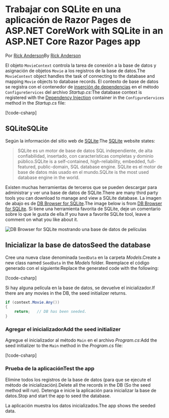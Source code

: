 # <a name="work-with-sqlite-in-an-aspnet-core-razor-pages-app"></a><span data-ttu-id="df8ca-101">Trabajar con SQLite en una aplicación de Razor Pages de ASP.NET Core</span><span class="sxs-lookup"><span data-stu-id="df8ca-101">Work with SQLite in an ASP.NET Core Razor Pages app</span></span>

<span data-ttu-id="df8ca-102">Por [Rick Anderson](https://twitter.com/RickAndMSFT)</span><span class="sxs-lookup"><span data-stu-id="df8ca-102">By [Rick Anderson](https://twitter.com/RickAndMSFT)</span></span>

<span data-ttu-id="df8ca-103">El objeto `MovieContext` controla la tarea de conexión a la base de datos y asignación de objetos `Movie` a los registros de la base de datos.</span><span class="sxs-lookup"><span data-stu-id="df8ca-103">The `MovieContext` object handles the task of connecting to the database and mapping `Movie` objects to database records.</span></span> <span data-ttu-id="df8ca-104">El contexto de base de datos se registra con el contenedor de [inserción de dependencias](xref:fundamentals/dependency-injection) en el método `ConfigureServices` del archivo *Startup.cs*:</span><span class="sxs-lookup"><span data-stu-id="df8ca-104">The database context is registered with the [Dependency Injection](xref:fundamentals/dependency-injection) container in the `ConfigureServices` method in the *Startup.cs* file:</span></span>

[!code-csharp[](code/Startup.cs?name=snippet2&highlight=6-8)]

## <a name="sqlite"></a><span data-ttu-id="df8ca-105">SQLite</span><span class="sxs-lookup"><span data-stu-id="df8ca-105">SQLite</span></span>

<span data-ttu-id="df8ca-106">Según la información del sitio web de [SQLite](https://www.sqlite.org/):</span><span class="sxs-lookup"><span data-stu-id="df8ca-106">The [SQLite](https://www.sqlite.org/) website states:</span></span>

> <span data-ttu-id="df8ca-107">SQLite es un motor de base de datos SQL independiente, de alta confiabilidad, insertado, con características completas y dominio público.</span><span class="sxs-lookup"><span data-stu-id="df8ca-107">SQLite is a self-contained, high-reliability, embedded, full-featured, public-domain, SQL database engine.</span></span> <span data-ttu-id="df8ca-108">SQLite es el motor de base de datos más usado en el mundo.</span><span class="sxs-lookup"><span data-stu-id="df8ca-108">SQLite is the most used database engine in the world.</span></span>

<span data-ttu-id="df8ca-109">Existen muchas herramientas de terceros que se pueden descargar para administrar y ver una base de datos de SQLite.</span><span class="sxs-lookup"><span data-stu-id="df8ca-109">There are many third party tools you can download to manage and view a SQLite database.</span></span> <span data-ttu-id="df8ca-110">La imagen de abajo es de [DB Browser for SQLite](http://sqlitebrowser.org/).</span><span class="sxs-lookup"><span data-stu-id="df8ca-110">The image below is from [DB Browser for SQLite](http://sqlitebrowser.org/).</span></span> <span data-ttu-id="df8ca-111">Si tiene una herramienta favorita de SQLite, deje un comentario sobre lo que le gusta de ella.</span><span class="sxs-lookup"><span data-stu-id="df8ca-111">If you have a favorite SQLite tool, leave a comment on what you like about it.</span></span>

![DB Browser for SQLite mostrando una base de datos de películas](../../tutorials/first-mvc-app-xplat/working-with-sql/_static/dbb.png)

## <a name="seed-the-database"></a><span data-ttu-id="df8ca-113">Inicializar la base de datos</span><span class="sxs-lookup"><span data-stu-id="df8ca-113">Seed the database</span></span>

<span data-ttu-id="df8ca-114">Cree una nueva clase denominada `SeedData` en la carpeta *Models*.</span><span class="sxs-lookup"><span data-stu-id="df8ca-114">Create a new class named `SeedData` in the *Models* folder.</span></span> <span data-ttu-id="df8ca-115">Reemplace el código generado con el siguiente:</span><span class="sxs-lookup"><span data-stu-id="df8ca-115">Replace the generated code with the following:</span></span>

[!code-csharp[](code/Models/SeedData.cs)]

<span data-ttu-id="df8ca-116">Si hay alguna película en la base de datos, se devuelve el inicializador.</span><span class="sxs-lookup"><span data-stu-id="df8ca-116">If there are any movies in the DB, the seed initializer returns.</span></span>

```csharp
if (context.Movie.Any())
{
    return;   // DB has been seeded.
}
```

<a name="si"></a>
### <a name="add-the-seed-initializer"></a><span data-ttu-id="df8ca-117">Agregar el inicializador</span><span class="sxs-lookup"><span data-stu-id="df8ca-117">Add the seed initializer</span></span>

<span data-ttu-id="df8ca-118">Agregue el inicializador al método `Main` en el archivo *Program.cs*:</span><span class="sxs-lookup"><span data-stu-id="df8ca-118">Add the seed initializer to the `Main` method in the *Program.cs* file:</span></span>

[!code-csharp[](../../tutorials/razor-pages/razor-pages-start/sample/RazorPagesMovie/Program.cs)]

### <a name="test-the-app"></a><span data-ttu-id="df8ca-119">Prueba de la aplicación</span><span class="sxs-lookup"><span data-stu-id="df8ca-119">Test the app</span></span>

<span data-ttu-id="df8ca-120">Elimine todos los registros de la base de datos (para que se ejecute el método de inicialización).</span><span class="sxs-lookup"><span data-stu-id="df8ca-120">Delete all the records in the DB (So the seed method will run).</span></span> <span data-ttu-id="df8ca-121">Detenga e inicie la aplicación para inicializar la base de datos.</span><span class="sxs-lookup"><span data-stu-id="df8ca-121">Stop and start the app to seed the database.</span></span>

<span data-ttu-id="df8ca-122">La aplicación muestra los datos inicializados.</span><span class="sxs-lookup"><span data-stu-id="df8ca-122">The app shows the seeded data.</span></span>
